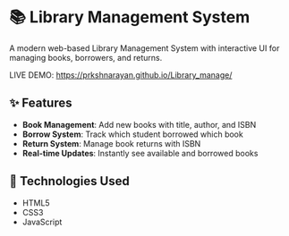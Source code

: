 # 📚 Library Management System

A modern web-based Library Management System with interactive UI for managing books, borrowers, and returns.

LIVE DEMO: https://prkshnarayan.github.io/Library_manage/
## ✨ Features

- **Book Management**: Add new books with title, author, and ISBN
- **Borrow System**: Track which student borrowed which book
- **Return System**: Manage book returns with ISBN
- **Real-time Updates**: Instantly see available and borrowed books

## 🚀 Technologies Used
  - HTML5
  - CSS3
  - JavaScript
